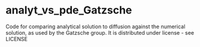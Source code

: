 # analyt_vs_pde_Gatzsche
Code for comparing analytical solution to diffusion against the numerical solution, as used by the Gatzsche group.  It is distributed under license - see LICENSE
